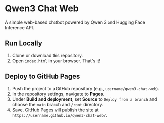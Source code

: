 # Qwen3 Chat Web

A simple web-based chatbot powered by Qwen 3 and Hugging Face Inference API.

## Run Locally

1. Clone or download this repository.
2. Open `index.html` in your browser. That's it!

## Deploy to GitHub Pages

1. Push the project to a GitHub repository (e.g., `username/qwen3-chat-web`).
2. In the repository settings, navigate to **Pages**.
3. Under **Build and deployment**, set **Source** to `Deploy from a branch` and choose the `main` branch and `/root` directory.
4. Save. GitHub Pages will publish the site at `https://username.github.io/qwen3-chat-web/`.
